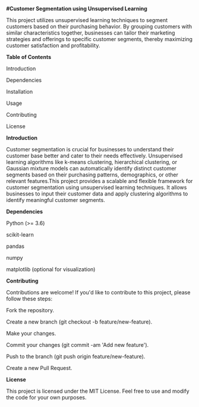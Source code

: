 **#Customer Segmentation using Unsupervised Learning**


This project utilizes unsupervised learning techniques to segment customers based on their purchasing behavior. By grouping customers with similar characteristics together, businesses can tailor their marketing strategies and offerings to specific customer segments, thereby maximizing customer satisfaction and profitability.

**Table of Contents**

Introduction

Dependencies

Installation

Usage

Contributing

License

**Introduction**

Customer segmentation is crucial for businesses to understand their customer base better and cater to their needs effectively. Unsupervised learning algorithms like k-means clustering, hierarchical clustering, or Gaussian mixture models can automatically identify distinct customer segments based on their purchasing patterns, demographics, or other relevant features.This project provides a scalable and flexible framework for customer segmentation using unsupervised learning techniques. It allows businesses to input their customer data and apply clustering algorithms to identify meaningful customer segments.

**Dependencies**

Python (>= 3.6)

scikit-learn

pandas

numpy

matplotlib (optional for visualization)


**Contributing**

Contributions are welcome! If you'd like to contribute to this project, please follow these steps:

Fork the repository.

Create a new branch (git checkout -b feature/new-feature).

Make your changes.

Commit your changes (git commit -am 'Add new feature').

Push to the branch (git push origin feature/new-feature).

Create a new Pull Request.

**License**

This project is licensed under the MIT License. Feel free to use and modify the code for your own purposes.
